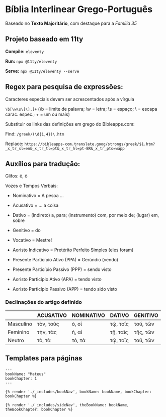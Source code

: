 # Bíblia Interlinear Grego-Português 

Baseado no **Texto Majoritário**, com destaque para a *Família 35*

## Projeto baseado em 11ty

**Compile:** `eleventy`

**Run:** `npx @11ty/eleventy`

**Serve:** `npx @11ty/eleventy --serve`

## Regex para pesquisa de expressões:

Caracteres especiais devem ser acrescentados após a vírgula

`\b[\w\s\[\],]+` (\b = limite de palavra; \w = letra; \s = espaço; \ = escapa carac. espec.; + = um ou mais)

Substituir os links das definições em grego do Bibleapps.com:

Find: `/greek/(\d{1,4})\.htm`

Replace: `https://bibleapps-com.translate.goog/strongs/greek/$1.htm?_x_tr_sl=en&_x_tr_tl=pt&_x_tr_hl=pt-BR&_x_tr_pto=wapp`

## Auxílios para tradução:

Glifos: ē, ō

Vozes e Tempos Verbais:
- Nominativo = A pesoa ...
- Acusativo = ... a coisa
- Dativo = (indireto) a, para; (instrumento) com, por meio de; (lugar) em, sobre
- Genitivo = do
- Vocativo = Mestre!

- Aoristo Indicativo = Pretérito Perfeito Simples (eles foram)
- Presente Particípio Ativo (PPA) = Gerúndio (vendo)
- Presente Particípio Passivo (PPP) = sendo visto
- Aoristo Particípio Ativo (APA) = tendo visto
- Aoristo Particípio Passivo (APP) = tendo sido visto

### Declinações do artigo definido

|  				| ACUSATIVO | NOMINATIVO | DATIVO | GENITIVO |
|----------|----------|----------|----------|----------|
| Masculino  | τὸν, τοὺς | ὁ, οἱ | τῷ, τοῖς | τοῦ, τῶν |
| Feminino  | τὴν, τὰς | ἡ, αἱ | τῇ, ταῖς | τῆς, τῶν |
| Neutro  | τὸ, τὰ | τὸ, τὰ | τῷ, τοῖς | τοῦ, τῶν |

## Templates para páginas

``` 
---
bookName: "Mateus"
bookChapter: 1
---
```

`{% render './_includes/bookNav', bookName: bookName, bookChapter: bookChapter %}`

`{% render './_includes/sideNav', theBookName: bookName, theBookChapter: bookChapter %}`